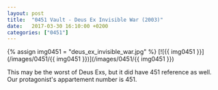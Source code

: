 ```yaml
---
layout: post
title:  "0451 Vault - Deus Ex Invisible War (2003)"
date:   2017-03-30 16:10:00 +0200
categories: ["0451"]
---
```

{% assign img0451 = "deus_ex_invisible_war.jpg" %}
[![{{ img0451 }}](/images/0451/{{ img0451 }})](/images/0451/{{ img0451 }})

This may be the worst of Deus Exs, but it did have 451 reference as well. Our protagonist's appartement number is 451.
